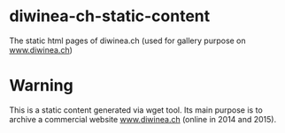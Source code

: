 # diwinea-ch-static-content
The static html pages of diwinea.ch (used for gallery purpose on www.diwinea.ch)

# Warning
This is a static content generated via wget tool. Its main purpose is to archive a commercial website www.diwinea.ch (online in 2014 and 2015). 
